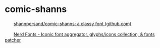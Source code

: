 # comic-shanns

　　[shannpersand/comic-shanns: a classy font (github.com)](https://github.com/shannpersand/comic-shanns)

　　[Nerd Fonts - Iconic font aggregator, glyphs/icons collection, &amp; fonts patcher](https://www.nerdfonts.com/font-downloads)
